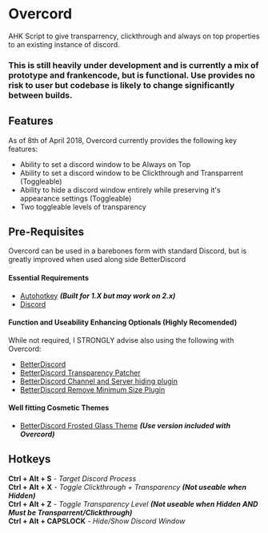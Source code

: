 # Overcord
AHK Script to give transparrency, clickthrough and always on top properties to an existing instance of discord.

### This is still heavily under development and is currently a mix of prototype and frankencode, but is functional. Use provides no risk to user but codebase is likely to change significantly between builds.

## Features
As of 8th of April 2018, Overcord currently provides the following key features:
* Ability to set a discord window to be Always on Top
* Ability to set a discord window to be Clickthrough and Transparrent (Toggleable)
* Ability to hide a discord window entirely while preserving it's appearance settings (Toggleable)
* Two toggleable levels of transparency 

## Pre-Requisites
Overcord can be used in a barebones form with standard Discord, but is greatly improved when used along side BetterDiscord  
#### Essential Requirements
* [Autohotkey](https://www.autohotkey.com/) **_(Built for 1.X but may work on 2.x)_**
* [Discord](https://discordapp.com/)

#### Function and Useability Enhancing Optionals (Highly Recomended)
While not required, I STRONGLY advise also using the following with Overcord:
* [BetterDiscord](https://betterdiscord.net/home/)
* [BetterDiscord Transparency Patcher](https://github.com/rauenzi/BetterDiscordAddons/tree/master/Plugins/TransparencyPatcher)
* [BetterDiscord Channel and Server hiding plugin](https://betterdocs.net/collections/plugins/products/hide-servers-and-channels)
* [BetterDiscord Remove Minimum Size Plugin](https://github.com/rauenzi/BetterDiscordAddons/tree/master/Plugins/RemoveMinimumSize)

#### Well fitting Cosmetic Themes
* [BetterDiscord Frosted Glass Theme](https://betterdocs.net/products/frosted-glass) **_(Use version included with Overcord)_**

## Hotkeys
**Ctrl + Alt + S** - *Target Discord Process*  
**Ctrl + Alt + X** - *Toggle Clickthrough + Transparency* **_(Not useable when Hidden)_**  
**Ctrl + Alt + Z** - *Toggle Transparency Level* **_(Not useable when Hidden AND Must be Transparrent/Clickthrough)_**  
**Ctrl + Alt + CAPSLOCK** - *Hide/Show Discord Window*

